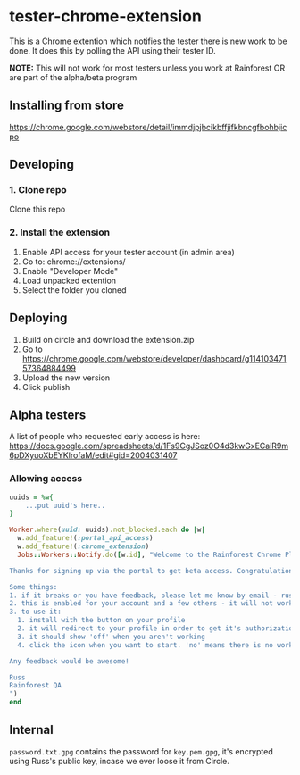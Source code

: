 # tester-chrome-extension

This is a Chrome extention which notifies the tester there is new work to be done. It does this by polling the API using their tester ID.

**NOTE:** This will not work for most testers unless you work at Rainforest OR are part of the alpha/beta program 

## Installing from store

https://chrome.google.com/webstore/detail/immdjpjbcikbffjifkbncgfbohbjicpo


## Developing

### 1. Clone repo

Clone this repo

### 2. Install the extension

1. Enable API access for your tester account (in admin area)
2. Go to: chrome://extensions/
3. Enable "Developer Mode"
4. Load unpacked extention
5. Select the folder you cloned

## Deploying

1. Build on circle and download the extension.zip
2. Go to https://chrome.google.com/webstore/developer/dashboard/g11410347157364884499
3. Upload the new version
4. Click publish


## Alpha testers

A list of people who requested early access is here: https://docs.google.com/spreadsheets/d/1Fs9CgJSoz0O4d3kwGxECaiR9m6pDXyuoXbEYKlrofaM/edit#gid=2004031407

### Allowing access

```ruby
uuids = %w{
    ...put uuid's here..
}

Worker.where(uuid: uuids).not_blocked.each do |w|
  w.add_feature!(:portal_api_access)
  w.add_feature!(:chrome_extension)
  Jobs::Workers::Notify.do([w.id], "Welcome to the Rainforest Chrome Plugin Beta", "Hey #{w.name},

Thanks for signing up via the portal to get beta access. Congratulations, you've been invited to the beta (i.e. it's been tested, but might still have bugs) of the Rainforest Chrome Plugin. This will become the easiest way to get notified of new work.

Some things:
1. if it breaks or you have feedback, please let me know by email - russ@rainforestqa.com (include the url, plus any error message)
2. this is enabled for your account and a few others - it will not work for other testers, so sharing it won't work
3. to use it:
  1. install with the button on your profile
  2. it will redirect to your profile in order to get it's authorization
  3. it should show 'off' when you aren't working
  4. click the icon when you want to start. 'no' means there is no work. 'yes' will appear and a tab will open taking you direct to the job if there is work.

Any feedback would be awesome!

Russ
Rainforest QA
")
end
```

## Internal 

``password.txt.gpg`` contains the password for ``key.pem.gpg``, it's encrypted using Russ's public key, incase we ever loose it from Circle.